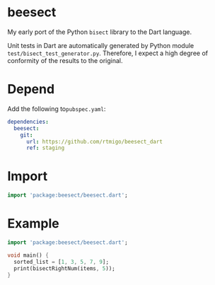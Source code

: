 # beesect

My early port of the Python `bisect` library to the Dart language.

Unit tests in Dart are automatically generated by Python
module `test/bisect_test_generator.py`. Therefore, I expect a high degree of
conformity of the results to the original.

# Depend

Add the following to`pubspec.yaml`:

```yaml
dependencies:
  beesect:
    git:
      url: https://github.com/rtmigo/beesect_dart
      ref: staging
```

# Import

```dart
import 'package:beesect/beesect.dart';
```

# Example

```dart
import 'package:beesect/beesect.dart';

void main() {
  sorted_list = [1, 3, 5, 7, 9];
  print(bisectRightNum(items, 5));
}
```